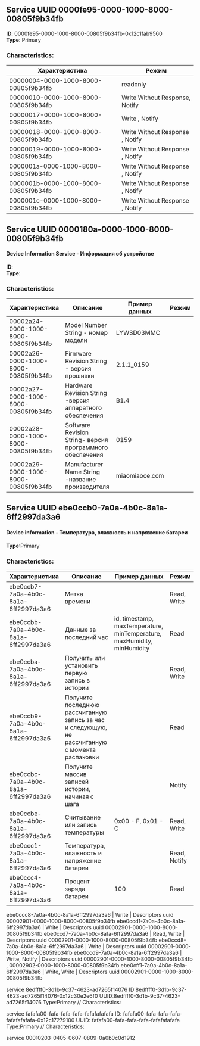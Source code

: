 ## Service UUID 0000fe95-0000-1000-8000-00805f9b34fb

**ID**: 0000fe95-0000-1000-8000-00805f9b34fb-0x12c1fab9560  
**Type**: Primary

### Characteristics:

| Характеристика                       | Режим                           |
|--------------------------------------|---------------------------------|
| 00000004-0000-1000-8000-00805f9b34fb | readonly                        |
| 00000010-0000-1000-8000-00805f9b34fb | Write Without Response, Notify  |
| 00000017-0000-1000-8000-00805f9b34fb | Write , Notify                  |
| 00000018-0000-1000-8000-00805f9b34fb | Write Without Response , Notify |
| 00000019-0000-1000-8000-00805f9b34fb | Write Without Response , Notify |
| 0000001a-0000-1000-8000-00805f9b34fb | Write Without Response , Notify |
| 0000001b-0000-1000-8000-00805f9b34fb | Write Without Response , Notify |
| 0000001c-0000-1000-8000-00805f9b34fb | Write Without Response , Notify |

## Service UUID 0000180a-0000-1000-8000-00805f9b34fb

#### Device Information Service - Информация об устройстве

**ID**:   
**Type**:

### Characteristics:

| Характеристика                       | Описание                                                  | Пример данных  | Режим |
|--------------------------------------|-----------------------------------------------------------|----------------|-------|
| 00002a24-0000-1000-8000-00805f9b34fb | Model Number String - номер модели                        | LYWSD03MMC     |       |
| 00002a26-0000-1000-8000-00805f9b34fb | Firmware Revision String - версия прошивки                | 2.1.1_0159     |       |
| 00002a27-0000-1000-8000-00805f9b34fb | Hardware Revision String -версия аппаратного обеспечения  | B1.4           |       |
| 00002a28-0000-1000-8000-00805f9b34fb | Software Revision String- версия программного обеспечения | 0159           |       |
| 00002a29-0000-1000-8000-00805f9b34fb | Manufacturer Name String -название производителя          | miaomiaoce.com |       |

## Service UUID ebe0ccb0-7a0a-4b0c-8a1a-6ff2997da3a6

#### Device information - Температура, влажность и напряжение батареи

**Type**:Primary

### Characteristics:

| Характеристика                       | Описание                                                                                        | Пример данных                                                           | Режим        |
|--------------------------------------|-------------------------------------------------------------------------------------------------|-------------------------------------------------------------------------|--------------|
| ebe0ccb7-7a0a-4b0c-8a1a-6ff2997da3a6 | Метка времени                                                                                   |                                                                         | Read, Write  |
| ebe0ccbb-7a0a-4b0c-8a1a-6ff2997da3a6 | Данные за последний час                                                                         | id, timestamp, maxTemperature, minTemperature, maxHumidity, minHumidity | Read         |
| ebe0ccba-7a0a-4b0c-8a1a-6ff2997da3a6 | Получить или установить первую запись в истории                                                 |                                                                         | Read, Write  |
| ebe0ccb9-7a0a-4b0c-8a1a-6ff2997da3a6 | Получите последнюю рассчитанную запись за час и следующую, не рассчитанную с момента распаковки |                                                                         | Read         |
| ebe0ccbc-7a0a-4b0c-8a1a-6ff2997da3a6 | Получите массив записей истории, начиная с шага                                                 |                                                                         | Notify       |
| ebe0ccbe-7a0a-4b0c-8a1a-6ff2997da3a6 | Считывание или запись температуры                                                               | 0x00 - F, 0x01 - C                                                      | Read, Write  |
| ebe0ccc1-7a0a-4b0c-8a1a-6ff2997da3a6 | Температура, влажность и напряжение батареи                                                     |                                                                         | Read, Notify |
| ebe0ccc4-7a0a-4b0c-8a1a-6ff2997da3a6 | Процент заряда батареи                                                                          | 100                                                                     | Read         |

ebe0ccc8-7a0a-4b0c-8a1a-6ff2997da3a6 | Write | Descriptors uuid 00002901-0000-1000-8000-00805f9b34fb
ebe0ccd1-7a0a-4b0c-8a1a-6ff2997da3a6 | Write | Descriptors uuid 00002901-0000-1000-8000-00805f9b34fb
ebe0ccd7-7a0a-4b0c-8a1a-6ff2997da3a6 | Read, Write | Descriptors uuid 00002901-0000-1000-8000-00805f9b34fb
ebe0ccd8-7a0a-4b0c-8a1a-6ff2997da3a6 | Write | Descriptors uuid 00002901-0000-1000-8000-00805f9b34fb
ebe0ccd9-7a0a-4b0c-8a1a-6ff2997da3a6 | Write, Notify | Descriptors uuid 00002901-0000-1000-8000-00805f9b34fb ,
00002902-0000-1000-8000-00805f9b34fb
ebe0cff1-7a0a-4b0c-8a1a-6ff2997da3a6 | Write, Write | Descriptors uuid 00002901-0000-1000-8000-00805f9b34fb

service 8edffff0-3d1b-9c37-4623-ad7265f14076
ID:8edffff0-3d1b-9c37-4623-ad7265f14076-0x12c30e2e6f0
UUID:8edffff0-3d1b-9c37-4623-ad7265f14076
Type:Primary
//
Characteristics:

service fafafa00-fafa-fafa-fafa-fafafafafafa
ID: fafafa00-fafa-fafa-fafa-fafafafafafa-0x12c17279100
UUID: fafafa00-fafa-fafa-fafa-fafafafafafa
Type:Primary
//
Characteristics:

service 00010203-0405-0607-0809-0a0b0c0d1912


